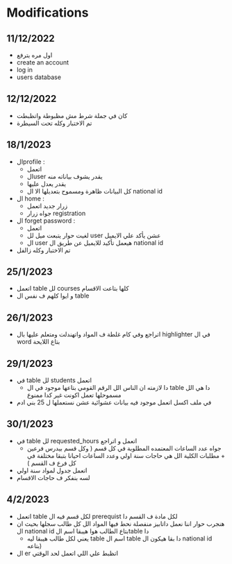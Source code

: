 # Modifications 
## 11/12/2022
* اول مره يترفع 
* create an account 
* log in 
* users database

## 12/12/2022
* كان في جملة شرط مش مظبوطة واتظبطت 
* تم الاختبار وكله تحت السيطرة

## 18/1/2023
* الprofile :
  * اتعمل
  * الuser يقدر يشوف بياناته منه
  * يقدر يعدل عليها 
  * كل البيانات ظاهرة ومسموح بتعديلها الا ال national id
* ال home : 
  * زرار جديد اتعمل 
  * جواه زرار registration 
* ال forget password :
  * اتعمل
  * لغيت حوار يتبعت ميل لل user عشن يأكد علي الايميل 
  * ال user هيعمل تأكيد للايميل عن طريق ال national id
* تم الاختبار وكله زالفل

## 25/1/2023
* اتعمل table لل courses كلها بتاعت الاقسام
* و ايوا كلهم ف نفس ال table 
## 26/1/2023
* اتراجع وفي كام غلطة ف المواد واتهندلت ومتعلم عليها بال highlighter في ال word بتاع اللايحة 
## 29/1/2023
* في table لل students اتعمل 
  * دا لازمته ان الناس الل الرقم القومي بتاعها موجود في ال table دا هي الل مسموحلها تعمل اكونت غير كدا ممنوع 
* في ملف اكسل اتعمل موجود فيه بيانات عشوائية عشن نستعملها ل 25 بني ادم
## 30/1/2023
* في table لل requested_hours اتعمل و اتراجع
  * جواه عدد الساعات المعتمده المطلوبة في كل قسم ( وكل قسم بيدرس فرعين + مطلبات الكلية الل هي حاجات سنة اولي وعدد الساعات احيانا بتبقا مختلفة في كل فرع ف القسم )
* اتعمل جدول لمواد سنة اولي 
* لسه بنفكر ف حاجات الاقسام 

## 4/2/2023
* اتعمل table لكل قسم فيه ال prerequist لكل مادة ف القسم دا 
* هنجرب حوار اننا نعمل داتابيز منفصلة نحط فيها المواد الل كل طالب سجلها بحيث ان ال national id بتاع الطالب هوا هيبقا اسم الtable دا 
  * يعني لكل طالب هيبقا ليه table اسم ال table دا بقا هيكون ال national id بتاعه)
* ال er اتظبط علي اللي اتعمل لحد الوقتي 
